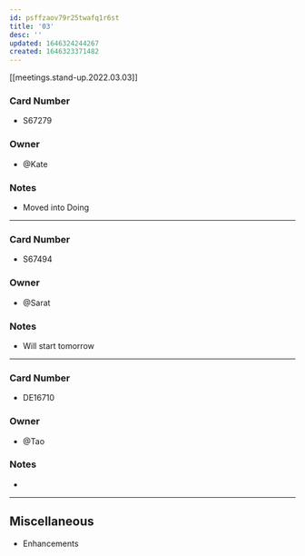 ```yaml
---
id: psffzaov79r25twafq1r6st
title: '03'
desc: ''
updated: 1646324244267
created: 1646323371482
---
```


[[meetings.stand-up.2022.03.03]]

### Card Number
- S67279
### Owner
- @Kate
### Notes
- Moved into Doing
---
### Card Number
- S67494
### Owner
- @Sarat
### Notes
- Will start tomorrow 
---
### Card Number
- DE16710
### Owner
- @Tao
### Notes
- 
---
## Miscellaneous
- Enhancements 